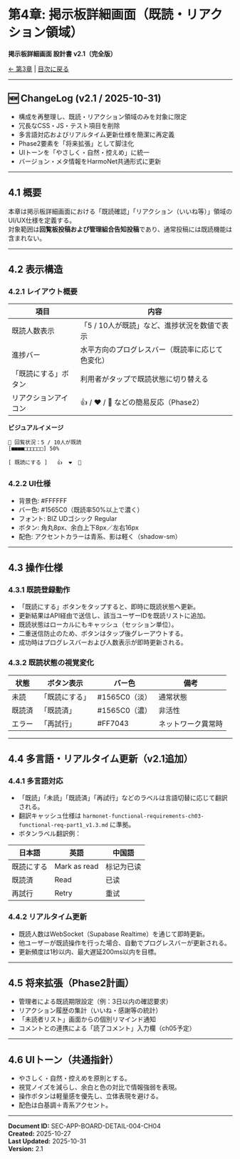 # 第4章: 掲示板詳細画面（既読・リアクション領域）

**掲示板詳細画面 設計書 v2.1（完全版）**

[← 第3章](board-detail-design-ch03_v2.1.md) | [目次に戻る](board-detail-design-ch00-index.md)

---

## 🆕 ChangeLog (v2.1 / 2025-10-31)

- 構成を再整理し、既読・リアクション領域のみを対象に限定  
- 冗長なCSS・JS・テスト項目を削除  
- 多言語対応およびリアルタイム更新仕様を簡潔に再定義  
- Phase2要素を「将来拡張」として脚注化  
- UIトーンを「やさしく・自然・控えめ」に統一  
- バージョン・メタ情報をHarmoNet共通形式に更新  

---

## 4.1 概要

本章は掲示板詳細画面における「既読確認」「リアクション（いいね等）」領域のUI/UX仕様を定義する。  
対象範囲は**回覧板投稿および管理組合告知投稿**であり、通常投稿には既読機能は含まれない。

---

## 4.2 表示構造

### 4.2.1 レイアウト概要

| 項目 | 内容 |
|------|------|
| 既読人数表示 | 「5 / 10人が既読」など、進捗状況を数値で表示 |
| 進捗バー | 水平方向のプログレスバー（既読率に応じて色変化） |
| 「既読にする」ボタン | 利用者がタップで既読状態に切り替える |
| リアクションアイコン | 👍 / ❤️ / 🙏 などの簡易反応（Phase2） |

**ビジュアルイメージ**
```
📩 回覧状況：5 / 10人が既読
[■■■■□□□□□□] 50%

[ 既読にする ]   👍  ❤️  🙏
```

### 4.2.2 UI仕様

- 背景色: #FFFFFF  
- バー色: #1565C0（既読率50%以上で濃く）  
- フォント: BIZ UDゴシック Regular  
- ボタン: 角丸8px、余白上下8px／左右16px  
- 配色: アクセントカラーは青系、影は軽く（shadow-sm）  

---

## 4.3 操作仕様

### 4.3.1 既読登録動作

- 「既読にする」ボタンをタップすると、即時に既読状態へ更新。  
- 更新結果はAPI経由で送信し、該当ユーザーIDを既読リストに追加。  
- 既読状態はローカルにもキャッシュ（セッション単位）。  
- 二重送信防止のため、ボタンはタップ後グレーアウトする。  
- 成功時はプログレスバーおよび人数表示が即時更新される。  

### 4.3.2 既読状態の視覚変化

| 状態 | ボタン表示 | バー色 | 備考 |
|------|------------|--------|------|
| 未読 | 「既読にする」 | #1565C0（淡） | 通常状態 |
| 既読済 | 「既読済」 | #1565C0（濃） | 非活性 |
| エラー | 「再試行」 | #FF7043 | ネットワーク異常時 |

---

## 4.4 多言語・リアルタイム更新（v2.1追加）

### 4.4.1 多言語対応

- 「既読」「未読」「既読済」「再試行」などのラベルは言語切替に応じて翻訳される。  
- 翻訳キャッシュ仕様は `harmonet-functional-requirements-ch03-functional-req-part1_v1.3.md` に準拠。  
- ボタンラベル翻訳例：  

| 日本語 | 英語 | 中国語 |
|--------|------|--------|
| 既読にする | Mark as read | 标记为已读 |
| 既読済 | Read | 已读 |
| 再試行 | Retry | 重试 |

### 4.4.2 リアルタイム更新

- 既読人数はWebSocket（Supabase Realtime）を通じて即時更新。  
- 他ユーザーが既読操作を行った場合、自動でプログレスバーが更新される。  
- 更新頻度は1秒以内、最大遅延200ms以内を目標。  

---

## 4.5 将来拡張（Phase2計画）

- 管理者による既読期限設定（例：3日以内の確認要求）  
- リアクション履歴の集計（いいね・感謝等の統計）  
- 「未読者リスト」画面からの個別リマインド通知  
- コメントとの連携による「読了コメント」入力欄（ch05予定）  

---

## 4.6 UIトーン（共通指針）

- やさしく・自然・控えめを原則とする。  
- 視覚ノイズを減らし、余白と色の対比で情報強弱を表現。  
- 操作ボタンは軽量感を優先し、立体表現を避ける。  
- 配色は白基調＋青系アクセント。  

---

**Document ID:** SEC-APP-BOARD-DETAIL-004-CH04  
**Created:** 2025-10-27  
**Last Updated:** 2025-10-31  
**Version:** 2.1  
